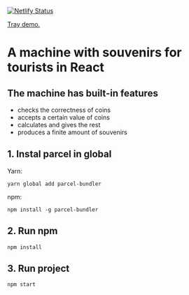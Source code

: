 [![Netlify Status](https://api.netlify.com/api/v1/badges/b7752f5b-7406-47cd-9b5e-e6f1c967ea43/deploy-status)](https://app.netlify.com/sites/souvenirs-machine/deploys)

[Tray demo.](https://souvenirs-machine.netlify.com/)

# A machine with souvenirs for tourists in React

## The machine has built-in features
- checks the correctness of coins
- accepts a certain value of coins
- calculates and gives the rest
- produces a finite amount of souvenirs

## 1. Instal parcel in global

Yarn:

```
yarn global add parcel-bundler
```

npm:

```
npm install -g parcel-bundler
```

## 2. Run npm

```
npm install
```

## 3. Run project

```
npm start
```
